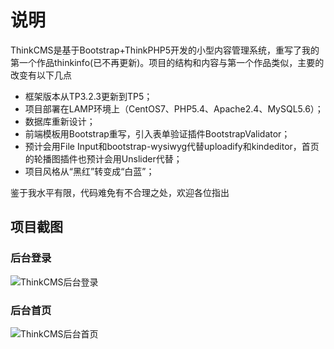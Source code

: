 # 说明

ThinkCMS是基于Bootstrap+ThinkPHP5开发的小型内容管理系统，重写了我的第一个作品thinkinfo(已不再更新)。项目的结构和内容与第一个作品类似，主要的改变有以下几点

* 框架版本从TP3.2.3更新到TP5；
* 项目部署在LAMP环境上（CentOS7、PHP5.4、Apache2.4、MySQL5.6）；
* 数据库重新设计；
* 前端模板用Bootstrap重写，引入表单验证插件BootstrapValidator；
* 预计会用File Input和bootstrap-wysiwyg代替uploadify和kindeditor，首页的轮播图插件也预计会用Unslider代替；
* 项目风格从“黑红”转变成“白蓝”；

鉴于我水平有限，代码难免有不合理之处，欢迎各位指出

## 项目截图

### 后台登录

![ThinkCMS后台登录](https://allall01.baidupcs.com/file/c7394c0f377bd2c3e0dbb1db0eeb9f3c?bkt=p3-1400c7394c0f377bd2c3e0dbb1db0eeb9f3cd38a5ee100000000c53f&fid=2438120144-250528-1084703982618025&time=1486915288&sign=FDTAXGERLBH-DCb740ccc5511e5e8fedcff06b081203-MsgTXgn8%2F0%2Buf6gjwNXfAXaLu9s%3D&to=aa1&fm=Nan,B,T,t&sta_dx=50495&sta_cs=&sta_ft=jpg&sta_ct=0&sta_mt=0&fm2=Nanjing02,B,T,t&newver=1&newfm=1&secfm=1&flow_ver=3&pkey=1400c7394c0f377bd2c3e0dbb1db0eeb9f3cd38a5ee100000000c53f&sl=69926991&expires=8h&rt=sh&r=541775059&mlogid=997315116871714890&vuk=2438120144&vbdid=3178708445&fin=ThinkCMS%E5%90%8E%E5%8F%B0%E7%99%BB%E5%BD%95.jpg&fn=ThinkCMS%E5%90%8E%E5%8F%B0%E7%99%BB%E5%BD%95.jpg&slt=pm&uta=0&rtype=1&iv=0&isw=0&dp-logid=997315116871714890&dp-callid=0.1.1&hps=1&csl=500&csign=rd6TbpL1cEsTaSqmurLf8lzeMbo%3D)

### 后台首页

![ThinkCMS后台首页](https://nj01ct01.baidupcs.com/file/b90b7c4f1244d83b210987886c1da94a?bkt=p3-1400b90b7c4f1244d83b210987886c1da94a030eb94500000001bc99&fid=2438120144-250528-934120940548229&time=1486915641&sign=FDTAXGERLBH-DCb740ccc5511e5e8fedcff06b081203-XuFp0oiXzuPWh1s9xmxEc%2FEErIs%3D&to=njhb&fm=Yan,B,T,t&sta_dx=113817&sta_cs=2&sta_ft=jpg&sta_ct=0&sta_mt=0&fm2=Yangquan,B,T,t&newver=1&newfm=1&secfm=1&flow_ver=3&pkey=1400b90b7c4f1244d83b210987886c1da94a030eb94500000001bc99&sl=69926991&expires=8h&rt=sh&r=650534090&mlogid=997408484578405686&vuk=2438120144&vbdid=3178708445&fin=ThinkCMS%E5%90%8E%E5%8F%B0%E9%A6%96%E9%A1%B5.jpg&fn=ThinkCMS%E5%90%8E%E5%8F%B0%E9%A6%96%E9%A1%B5.jpg&slt=pm&uta=0&rtype=1&iv=0&isw=0&dp-logid=997408484578405686&dp-callid=0.1.1&hps=1&csl=500&csign=rd6TbpL1cEsTaSqmurLf8lzeMbo%3D)